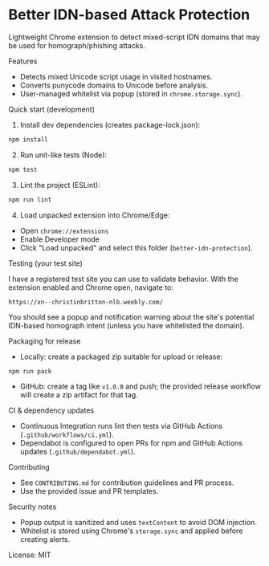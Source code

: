 # Better IDN-based Attack Protection

Lightweight Chrome extension to detect mixed-script IDN domains that may be used for homograph/phishing attacks.

Features
- Detects mixed Unicode script usage in visited hostnames.
- Converts punycode domains to Unicode before analysis.
- User-managed whitelist via popup (stored in `chrome.storage.sync`).

Quick start (development)

1. Install dev dependencies (creates package-lock.json):

```bash
npm install
```

2. Run unit-like tests (Node):

```bash
npm test
```

3. Lint the project (ESLint):

```bash
npm run lint
```

4. Load unpacked extension into Chrome/Edge:

- Open `chrome://extensions`
- Enable Developer mode
- Click "Load unpacked" and select this folder (`better-idn-protection`).

Testing (your test site)

I have a registered test site you can use to validate behavior. With the extension enabled and Chrome open, navigate to:

```
https://xn--christinbritton-nlb.weebly.com/
```

You should see a popup and notification warning about the site's potential IDN-based homograph intent (unless you have whitelisted the domain).

Packaging for release

- Locally: create a packaged zip suitable for upload or release:

```bash
npm run pack
```

- GitHub: create a tag like `v1.0.0` and push; the provided release workflow will create a zip artifact for that tag.

CI & dependency updates

- Continuous Integration runs lint then tests via GitHub Actions (`.github/workflows/ci.yml`).
- Dependabot is configured to open PRs for npm and GitHub Actions updates (`.github/dependabot.yml`).

Contributing

- See `CONTRIBUTING.md` for contribution guidelines and PR process.
- Use the provided issue and PR templates.

Security notes

- Popup output is sanitized and uses `textContent` to avoid DOM injection.
- Whitelist is stored using Chrome's `storage.sync` and applied before creating alerts.

License: MIT
